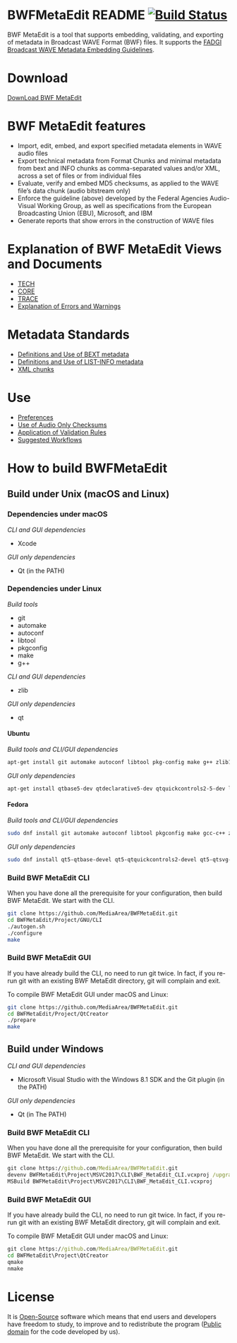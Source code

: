 # BWFMetaEdit README [![Build Status](https://travis-ci.org/MediaArea/BWFMetaEdit.svg?branch=master)](https://travis-ci.org/MediaArea/BWFMetaEdit)

BWF MetaEdit is a tool that supports embedding, validating, and exporting of metadata in Broadcast WAVE Format (BWF) files. It supports the [FADGI Broadcast WAVE Metadata Embedding Guidelines](http://www.digitizationguidelines.gov/guidelines/digitize-embedding.html).

# Download
[DownLoad BWF MetaEdit](https://mediaarea.net/BWFMetaEdit/Download)

# BWF MetaEdit features

* Import, edit, embed, and export specified metadata elements in WAVE audio files
* Export technical metadata from Format Chunks and minimal metadata from bext and INFO chunks as comma-separated values and/or XML, across a set of files or from individual files
* Evaluate, verify and embed MD5 checksums, as applied to the WAVE file’s data chunk (audio bitstream only)
* Enforce the guideline (above) developed by the Federal Agencies Audio-Visual Working Group, as well as specifications from the European Broadcasting Union (EBU), Microsoft, and IBM
* Generate reports that show errors in the construction of WAVE files

# Explanation of BWF MetaEdit Views and Documents

* [TECH](https://mediaarea.net/BWFMetaEdit/tech_view_help)
* [CORE](https://mediaarea.net/BWFMetaEdit/core_doc_help)
* [TRACE](https://mediaarea.net/BWFMetaEdit/trace)
* [Explanation of Errors and Warnings](https://mediaarea.net/BWFMetaEdit/errors)

# Metadata Standards

* [Definitions and Use of BEXT metadata](https://mediaarea.net/BWFMetaEdit/bext)
* [Definitions and Use of LIST-INFO metadata](https://mediaarea.net/BWFMetaEdit/listinfo)
* [XML chunks](https://mediaarea.net/BWFMetaEdit/xml_chunks)

# Use

* [Preferences](https://mediaarea.net/BWFMetaEdit/options)
* [Use of Audio Only Checksums](https://mediaarea.net/BWFMetaEdit/md5)
* [Application of Validation Rules](https://mediaarea.net/BWFMetaEdit/validation_rules_help)
* [Suggested Workflows](https://mediaarea.net/BWFMetaEdit/workflows)

# How to build BWFMetaEdit

## Build under Unix (macOS and Linux)

### Dependencies under macOS


*CLI and GUI dependencies*

* Xcode

*GUI only dependencies*

* Qt (in the PATH)


### Dependencies under Linux

*Build tools*

* git
* automake
* autoconf
* libtool
* pkgconfig
* make
* g++

*CLI and GUI dependencies*

* zlib

*GUI only dependencies*

* qt

#### Ubuntu

*Build tools and CLI/GUI dependencies*

```sh
apt-get install git automake autoconf libtool pkg-config make g++ zlib1g-dev
```

*GUI only dependencies*

```sh
apt-get install qtbase5-dev qtdeclarative5-dev qtquickcontrols2-5-dev libqt5svg5-dev qt5-default
```

#### Fedora

*Build tools and CLI/GUI dependencies*

```sh
sudo dnf install git automake autoconf libtool pkgconfig make gcc-c++ zlib-devel
```

*GUI only dependencies*

```sh
sudo dnf install qt5-qtbase-devel qt5-qtquickcontrols2-devel qt5-qtsvg-devel
```

### Build BWF MetaEdit CLI


When you have done all the prerequisite for your configuration, then build BWF MetaEdit. We start with the CLI.

```sh
git clone https://github.com/MediaArea/BWFMetaEdit.git
cd BWFMetaEdit/Project/GNU/CLI
./autogen.sh
./configure
make
```

### Build BWF MetaEdit GUI

If you have already build the CLI, no need to run git twice. In fact, if you re-run git with an existing BWF MetaEdit directory, git will complain and exit.

To compile BWF MetaEdit GUI under macOS and Linux:

```sh
git clone https://github.com/MediaArea/BWFMetaEdit.git
cd BWFMetaEdit/Project/QtCreator
./prepare
make
```

## Build under Windows

*CLI and GUI dependencies*

* Microsoft Visual Studio with the Windows 8.1 SDK and the Git plugin (in the PATH)

*GUI only dependencies*

* Qt (in The PATH)

### Build BWF MetaEdit CLI


When you have done all the prerequisite for your configuration, then build BWF MetaEdit. We start with the CLI.

```bat
git clone https://github.com/MediaArea/BWFMetaEdit.git
devenv BWFMetaEdit\Project\MSVC2017\CLI\BWF_MetaEdit_CLI.vcxproj /upgrade
MSBuild BWFMetaEdit\Project\MSVC2017\CLI\BWF_MetaEdit_CLI.vcxproj
```

### Build BWF MetaEdit GUI

If you have already build the CLI, no need to run git twice. In fact, if you re-run git with an existing BWF MetaEdit directory, git will complain and exit.

To compile BWF MetaEdit GUI under macOS and Linux:

```bat
git clone https://github.com/MediaArea/BWFMetaEdit.git
cd BWFMetaEdit\Project\QtCreator
qmake
nmake
```

# License
It is [Open-Source](https://en.wikipedia.org/wiki/Open_source) software which means that end users and developers have freedom to study, to improve and to redistribute the program ([Public domain](https://mediaarea.net/BWFMetaEdit/License) for the code developed by us).
